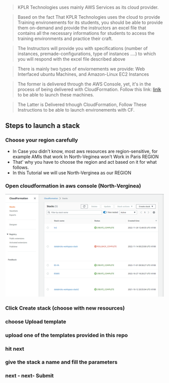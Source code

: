 
> KPLR Technologies uses mainly AWS Services as its cloud provider.

> Based on the fact That KPLR Technologies uses the cloud to provide Training environements for its students, you should be able 
to provide them on-demand and provide the instructors an excel file that contains all the necessary informations for students 
to access the training environments and practice their craft.

> The Instructors will provide you with specifications (number of instances, premade-configurations, type of instances ....) to which you 
will respond with the excel file described above

> There is mainly two types of enviornements we provide: Web Interfaced ubuntu Machines, and Amazon-Linux EC2 Instances

> The former is delivered through the AWS Console, yet, it's in the process of being delivered with CloudFormation.
Follow this link: [linlk](link) to be able to launch these machines.

> The Latter is Delivered trhough CloudFormation, Follow These Instructions to be able to launch environements with CF.



## Steps to launch a stack

### Choose your region carefully
- In Case you didn't know, most aws resources are region-sensitive, for example AMIs that work In North-Veginea won't Work in Paris REGION
- That' why you have to choose the region and act based on it for what follows.
- In this Tutorial we will use North-Verginea as our REGION


### Open cloudformation in aws console (North-Verginea)
![ CloudFormation Landing Page](https://github.com/Nhaila-Abdessamad/CloudFormation/blob/main/Figs/CF%20Landing.png "Text to show on mouseover")


### Click Create stack (choose with new resources)



### choose Upload template



### upload one of the templates provided in this repo



### hit next



### give the stack a name and fill the parameters



### next - next- Submit

